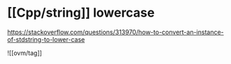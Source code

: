 # [[Cpp/string]] lowercase

https://stackoverflow.com/questions/313970/how-to-convert-an-instance-of-stdstring-to-lower-case

![[ovm/tag]]
